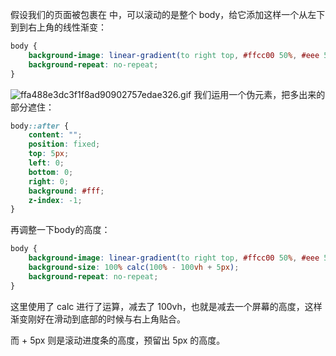 假设我们的页面被包裹在 <body> 中，可以滚动的是整个 body，给它添加这样一个从左下到到右上角的线性渐变：
```css
body {
    background-image: linear-gradient(to right top, #ffcc00 50%, #eee 50%);
    background-repeat: no-repeat;
}
```

![ffa488e3dc3f1f8ad90902757edae326.gif](evernotecid://D98F1639-E58C-490F-9699-C2A1D05D02E0/appyinxiangcom/10335219/ENResource/p15)
我们运用一个伪元素，把多出来的部分遮住：

```css
body::after {
    content: "";
    position: fixed;
    top: 5px;
    left: 0;
    bottom: 0;
    right: 0;
    background: #fff;
    z-index: -1;
}
```
再调整一下body的高度：
```css
body {
    background-image: linear-gradient(to right top, #ffcc00 50%, #eee 50%);
    background-size: 100% calc(100% - 100vh + 5px);
    background-repeat: no-repeat;
}
```
这里使用了 calc 进行了运算，减去了 100vh，也就是减去一个屏幕的高度，这样渐变刚好在滑动到底部的时候与右上角贴合。

而 + 5px 则是滚动进度条的高度，预留出 5px 的高度。